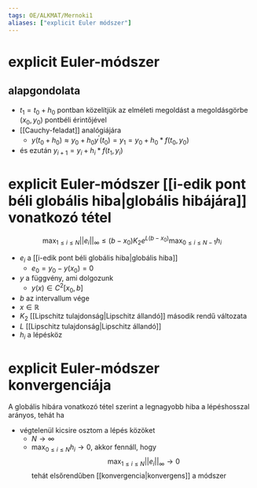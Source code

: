 ```yaml
---
tags: OE/ALKMAT/Mernoki1 
aliases: ["explicit Euler módszer"]
---
```

# explicit Euler-módszer
## alapgondolata
- $t_1 = t_0 + h_0$ pontban közelítjük az elméleti megoldást a megoldásgörbe $(x_0,y_0)$ pontbéli érintőjével
- [[Cauchy-feladat]] analógiájára
	- $y(t_0 + h_0) \approx y_0 + h_0y^\prime(t_0) = y_1 = y_0 + h_0 * f(t_0, y_0)$
- és ezután $y_{i+1} = y_i + h_i*f(t_1, y_i)$

# explicit Euler-módszer [[i-edik pont béli globális hiba|globális hibájára]] vonatkozó tétel
$$\max_{1 \le i \le N} ||e_i||_\infty \le (b - x_0) K_2 e^{L(b-x_0)} \max_{0 \le i \le N-1} h_i $$
- $e_i$ a [[i-edik pont béli globális hiba|globális hiba]]
	- $e_0 = y_0 - y(x_0) = 0$
- $y$ a függvény, ami dolgozunk
	- $y(x) \in C^2 [x_0, b]$
- $b$ az intervallum vége
- $x \in \mathbb{R}$
- $K_2$ [[Lipschitz tulajdonság|Lipschitz állandó]] második rendű változata
- $L$ [[Lipschitz tulajdonság|Lipschitz állandó]]
- $h_i$ a lépésköz

# explicit Euler-módszer konvergenciája
A globális hibára vonatkozó tétel szerint a legnagyobb hiba a lépéshosszal arányos, tehát ha
- végtelenül kicsire osztom a lépés közöket
	- $N \to \infty$
	- $\max_{0 \le i \le N} h_i \to 0$,
akkor fennáll, hogy
$$\max_{1 \le i \le N}||e_i||_\infty \to 0$$
tehát elsőrendűben [[konvergencia|konvergens]] a módszer